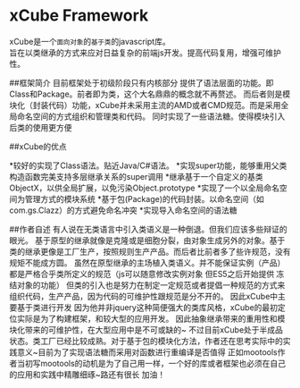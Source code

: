xCube Framework
===============

xCube是一个`面向对象`的`基于类`的javascript库。<br>
旨在以类继承的方式来应对日益复杂的前端js开发。提高代码复用，增强可维护性。

##框架简介
目前框架处于初级阶段只有内核部分 提供了语法层面的功能。即Class和Package。前者即为类，这个大名鼎鼎的概念就不再赘述。
而后者则是模块化（封装代码）功能，xCube并未采用主流的AMD或者CMD规范。而是采用全局命名空间的方式组织和管理类和代码。
同时实现了一些语法糖。使得模块引入后类的使用更方便

##xCube的优点

*较好的实现了Class语法。贴近Java/C#语法。
    *实现super功能，能够重用父类构造函数完美支持多层继承关系的super调用
    *继承基于一个自定义的基类ObjectX，以供全局扩展，以免污染Object.prototype
*实现了一个以全局命名空间为管理方式的模块系统
    *基于包(Package)的代码封装。以命名空间（如com.gs.Clazz）的方式避免命名冲突
    *实现导入命名空间的语法糖

##作者自述
有人说在无类语言中引入类语义是一种倒退。但我们应该多些辩证的眼光。
基于原型的继承就像是克隆或是细胞分裂，由对象生成另外的对象。基于类的继承更像是工厂生产，按照规则生产产品。而后者比前者多了些许规范，没有规矩不能成方圆。
虽然在原型继承的主场植入类语义。并不能保证实例（产品）都是严格合乎类所定义的规范（js可以随意修改实例对象 但ES5之后开始提供 冻结对象的功能）
但类的引入也是努力在制定一定规范或者提倡一种规范的方式来组织代码，生产产品，因为代码的可维护性跟规范是分不开的。
因此xCube中主要基于类进行开发 因为他并非jquery这种简便强大的类库风格，xCube的最初定位实际是为了构建框架，和较大型的应用开发。
因此抽象继承带来的重用性和模块化带来的可维护性，在大型应用中是不可或缺的~
不过目前xCube处于半成品状态。类工厂已经比较成熟。对于基于包的模块化方法，作者还在思考实际中的实践意义~目前为了实现语法糖而采用对函数进行重编译是否值得
正如mootools作者当初写mootools的动机是为了自己用一样，一个好的库或者框架也必须在自己的应用和实践中精雕细琢~路还有很长 加油！
